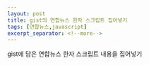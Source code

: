 ```yaml
---
layout: post
title: gist의 연합뉴스 한자 스크립트 집어넣기
tags: [연합뉴스,javascript]
excerpt_separator: <!--more-->
---
```

gist에 담은 연합뉴스 한자 스크립트 내용을 집어넣기
<!--more-->

<script src="https://gist.github.com/leedheo/ae27eaaee57f103614b1a3a8389d6054.js"></script>
